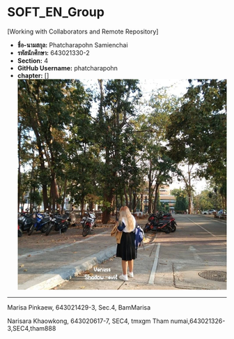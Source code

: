 # SOFT_EN_Group

[Working with Collaborators and Remote Repository]

- **ชื่อ-นามสกุล:** Phatcharapohn Samienchai
- **รหัสนักศึกษา:** 643021330-2
- **Section:** 4
- **GitHub Username:** phatcharapohn
- **chapter:** []
![Profile Picture](medai/phatcharapohn.jpg)

---

Marisa Pinkaew, 643021429-3, Sec.4, BamMarisa


Narisara Khaowkong, 643020617-7, SEC4, tmxgm
Tham numai,643021326-3,SEC4,tham888

